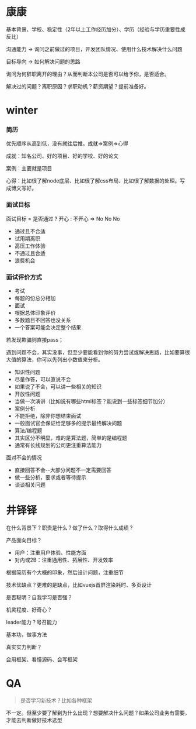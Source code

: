 # 康康

基本背景、学校、稳定性（2年以上工作经历加分）、学历（经验与学历重要性成反比）


沟通能力 -> 询问之前做过的项目，开发团队情况、使用什么技术解决什么问题

目标导向 -> 如何解决问题的思路

询问为何辞职离开的理由？从而判断本公司是否可以给予你，是否适合。

解决过的问题？离职原因？求职动机？薪资期望？提前准备好。


# winter


### 简历

优先顺序从高到低，没有就往后推。成就=>案例=>心得

成就：知名公司、好的项目、好的学校、好的论文

案例：主要就是项目

心得：比如很了解node底层、比如很了解css布局、比如很了解数据的处理。写成博文写好。

### 面试目标

面试目标 = 是否通过 ? 开心 : 不开心 => No No No

- 通过且不合适
 - 试用期离职
 - 高压工作体验
- 不通过且合适
 - 浪费机会

### 面试评价方式

- 考试
 - 每题的份总分相加
- 面试
 - 根据总体印象评价
 - 多数题目不回答也没关系
 - 一个答案可能会决定整个结果

若发现欺骗则直接pass；

遇到问题不会，其实没事，但至少要能看到你的努力尝试或解决思路，比如要算很大值的算法，你可以先列出小数值来分析。

- 知识性问题
 - 尽量作答，可以直说不会
 - 如果说了不会，可以讲一些相关的知识
- 开放性问题
 - 当做一次演讲（比如说有哪些html标签？能说到一些标签细节加分）
- 案例分析
 - 不能拒绝，除非你想结束面试
 - 一般面试官会保证给足够多的提示最终解决问题
- 算法/编程题
 - 其实区分不明显，难的是算法题，简单的是编程题
 - 通常有长线规划的公司更注重算法能力

面对不会的情况

- 直接回答不会--大部分问题不一定需要回答
- 做一些分析，要求或者等待提示
- 谈谈相关问题

# 井铎铎

在什么背景下？职责是什么？做了什么？取得什么成绩？

产品面向目标？

- 用户：注重用户体验、性能方面
- 对内或2B：注重通用性、拓展性、开发效率

根据简历有个大概的印象，然后设计问题，注重细节

技术优缺点？更难的是缺点，比如vuejs首屏渲染耗时、多页设计

是否聪明？自我学习是否强？

机灵程度、好奇心？

leader能力？号召能力

基本功，做事方法

真实实力判断？

会用框架、看懂源码、会写框架

# QA

> 是否学习新技术？比如各种框架

不一定。但至少要了解到为什么出现？想要解决什么问题？如果公司业务有需要，才能去判断做好技术选型

